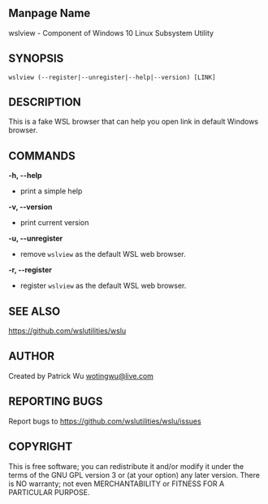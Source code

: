 ## Manpage Name

wslview - Component of Windows 10 Linux Subsystem Utility

## SYNOPSIS

```
wslview (--register|--unregister|--help|--version) [LINK]
```

## DESCRIPTION

This is a fake WSL browser that can help you open link in default Windows browser.

## COMMANDS

**-h, --help**
- print a simple help

**-v, --version**
- print current version

**-u, --unregister**
- remove `wslview` as the default WSL web browser.

**-r, --register**
- register `wslview` as the default WSL web browser.

## SEE ALSO

https://github.com/wslutilities/wslu

## AUTHOR

Created by Patrick Wu <wotingwu@live.com>

## REPORTING BUGS

Report bugs to <https://github.com/wslutilities/wslu/issues>

## COPYRIGHT

This is free software; you can redistribute it and/or modify
it under the terms of the GNU GPL version 3 or (at your option) any later version.
There is NO warranty; not even MERCHANTABILITY or FITNESS FOR A PARTICULAR PURPOSE.